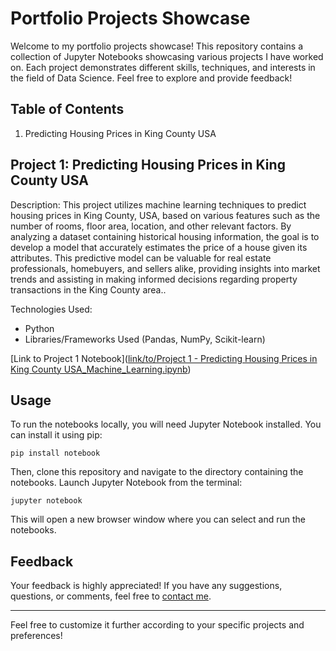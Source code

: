# Portfolio Projects Showcase

Welcome to my portfolio projects showcase! This repository contains a collection of Jupyter Notebooks showcasing various projects I have worked on. Each project demonstrates different skills, techniques, and interests in the field of Data Science. Feel free to explore and provide feedback!

## Table of Contents

1. Predicting Housing Prices in King County USA

## Project 1: Predicting Housing Prices in King County USA

Description: This project utilizes machine learning techniques to predict housing prices in King County, USA, based on various features such as the number of rooms, floor area, location, and other relevant factors. By analyzing a dataset containing historical housing information, the goal is to develop a model that accurately estimates the price of a house given its attributes. This predictive model can be valuable for real estate professionals, homebuyers, and sellers alike, providing insights into market trends and assisting in making informed decisions regarding property transactions in the King County area..

Technologies Used:
- Python
- Libraries/Frameworks Used (Pandas, NumPy, Scikit-learn)

[Link to Project 1 Notebook]([link/to/Project 1 - Predicting Housing Prices in King County USA_Machine_Learning.ipynb](https://github.com/Boeloev21/Portfolio_Projects/blob/56c0ad4845e754012ef4833efda9e8e8410c73b8/Project%201%20-%20Predicting%20Housing%20Prices%20in%20King%20County%20USA_Machine_Learning.ipynb))

## Usage

To run the notebooks locally, you will need Jupyter Notebook installed. You can install it using pip:

```
pip install notebook
```

Then, clone this repository and navigate to the directory containing the notebooks. Launch Jupyter Notebook from the terminal:

```
jupyter notebook
```

This will open a new browser window where you can select and run the notebooks.

## Feedback

Your feedback is highly appreciated! If you have any suggestions, questions, or comments, feel free to [contact me](mailto:your.email@example.com).

---

Feel free to customize it further according to your specific projects and preferences!
